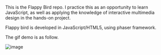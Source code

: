 This is the Flappy Bird repo. 
I practice this as an opportunity to learn JavaScript, as well as applying the knowledge of interactive multimedia design in the hands-on project.

Flappy bird is developed in JavaScript/HTML5, using phaser framework. 

The gif demo is as follow. 

![image](https://github.com/wzli1214/FlappyBird_practice/blob/master/res/gif/AndroidApp.gif)

      

